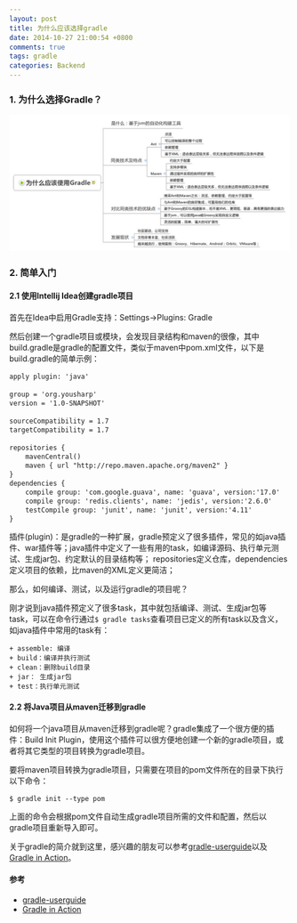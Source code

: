 ```yaml
---
layout: post
title: 为什么应该选择gradle
date: 2014-10-27 21:00:54 +0800
comments: true
tags: gradle
categories: Backend
---
```



### 1. 为什么选择Gradle？

![为什么应该使用Gradle](/images/post/why-should-choose-gradle.jpg)

<!--more-->

### 2. 简单入门

#### 2.1 使用Intellij Idea创建gradle项目

首先在Idea中启用Gradle支持：Settings->Plugins: Gradle

然后创建一个gradle项目或模块，会发现目录结构和maven的很像，其中build.gradle是gradle的配置文件，类似于maven中pom.xml文件，以下是build.gradle的简单示例：

	apply plugin: 'java'

	group = 'org.yousharp'
	version = '1.0-SNAPSHOT'

	sourceCompatibility = 1.7
	targetCompatibility = 1.7

	repositories {
		mavenCentral()
		maven { url "http://repo.maven.apache.org/maven2" }
	}
	dependencies {
		compile group: 'com.google.guava', name: 'guava', version:'17.0'
		compile group: 'redis.clients', name: 'jedis', version:'2.6.0'
		testCompile group: 'junit', name: 'junit', version:'4.11'
	}

插件(plugin)：是gradle的一种扩展，gradle预定义了很多插件，常见的如java插件、war插件等；java插件中定义了一些有用的task，如编译源码、执行单元测试、生成jar包、约定默认的目录结构等；
repositories定义仓库，dependencies定义项目的依赖，比maven的XML定义更简洁；

那么，如何编译、测试，以及运行gradle的项目呢？

刚才说到java插件预定义了很多task，其中就包括编译、测试、生成jar包等task，可以在命令行通过`$ gradle tasks`查看项目已定义的所有task以及含义，如java插件中常用的task有：

	+ assemble: 编译
	+ build：编译并执行测试
	+ clean：删除build目录
	+ jar： 生成jar包
	+ test：执行单元测试

#### 2.2 将Java项目从maven迁移到gradle

如何将一个java项目从maven迁移到gradle呢？gradle集成了一个很方便的插件：Build Init Plugin，使用这个插件可以很方便地创建一个新的gradle项目，或者将其它类型的项目转换为gradle项目。

要将maven项目转换为gradle项目，只需要在项目的pom文件所在的目录下执行以下命令：

	$ gradle init --type pom

上面的命令会根据pom文件自动生成gradle项目所需的文件和配置，然后以gradle项目重新导入即可。

关于gradle的简介就到这里，感兴趣的朋友可以参考[gradle-userguide](http://gradle.org/docs/current/userguide/userguide.html)以及[Gradle in Action](http://www.gradle.org/books)。

#### 参考

+ [gradle-userguide](http://gradle.org/docs/current/userguide/userguide.html)
+ [Gradle in Action](http://www.gradle.org/books)
